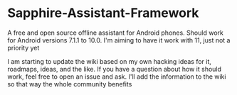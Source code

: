 # Sapphire-Assistant-Framework
A free and open source offline assistant for Android phones. Should work for Android versions 7.1.1 to 10.0. I'm aiming to have it work with 11, just not a priority yet

I am starting to update the wiki based on my own hacking ideas for it, roadmaps, ideas, and the like. If you have a question about how it should work, feel free to open an issue and ask. I'll add the information to the wiki so that way the whole community benefits
